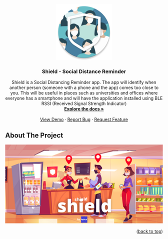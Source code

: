 
<div id="top"></div>


<!-- PROJECT LOGO -->
<br />
<div align="center">
  <a href="https://github.com/okavindaperera/nova-shield">
    <img src="Shield/app/src/main/res/drawable/ic_launcher_round.png" alt="Logo" width="180" height="180">
  </a>

  <h3 align="center">Shield - Social Distance Reminder</h3>

  <p align="center">
    Shield is a Social Distancing Reminder app. The app will identify when another person (someone with a phone and the app) comes too close to you. This will be useful in places such as universities and offices where everyone has a smartphone and will have the application installed using BLE RSSI (Received Signal Strength Indicator)
    <br />
    <a href="https://github.com/kavindaperera/nova-shield"><strong>Explore the docs »</strong></a>
    <br />
    <br />
    <a href="https://github.com/kavindaperera/nova-shield">View Demo</a>
    ·
    <a href="https://github.com/kavindaperera/nova-shield/issues">Report Bug</a>
    ·
    <a href="https://github.com/kavindaperera/nova-shield/issues">Request Feature</a>
  </p>
</div>


<!-- ABOUT THE PROJECT -->
## About The Project

[![Product Name Screen Shot][product-screenshot]](https://example.com)


<p align="right">(<a href="#top">back to top</a>)</p>



<!-- MARKDOWN LINKS & IMAGES -->
[product-screenshot]: /docs/res/repository-open-graph-template.png
